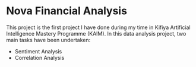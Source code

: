 # Nova Financial Analysis

This project is the first project I have done during my time in Kifiya Artificial Intelligence Mastery Programme (KAIM).
In this data analysis project, two main tasks have been undertaken:

- Sentiment Analysis
- Correlation Analysis
